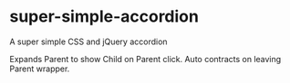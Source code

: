 super-simple-accordion
======================

A super simple CSS and jQuery accordion

Expands Parent to show Child on Parent click. Auto contracts on leaving Parent wrapper.
